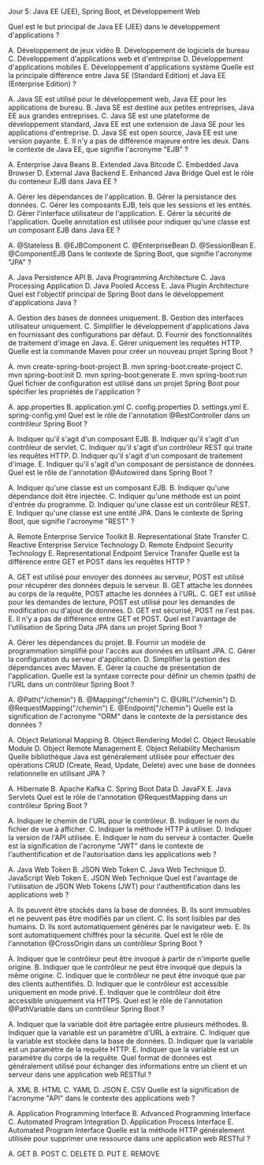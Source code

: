 Jour 5: Java EE (JEE), Spring Boot, et Développement Web

Quel est le but principal de Java EE (JEE) dans le développement d'applications ?

A. Développement de jeux vidéo
B. Développement de logiciels de bureau
C. Développement d'applications web et d'entreprise
D. Développement d'applications mobiles
E. Développement d'applications système
Quelle est la principale différence entre Java SE (Standard Edition) et Java EE (Enterprise Edition) ?

A. Java SE est utilisé pour le développement web, Java EE pour les applications de bureau.
B. Java SE est destiné aux petites entreprises, Java EE aux grandes entreprises.
C. Java SE est une plateforme de développement standard, Java EE est une extension de Java SE pour les applications d'entreprise.
D. Java SE est open source, Java EE est une version payante.
E. Il n'y a pas de différence majeure entre les deux.
Dans le contexte de Java EE, que signifie l'acronyme "EJB" ?

A. Enterprise Java Beans
B. Extended Java Bitcode
C. Embedded Java Browser
D. External Java Backend
E. Enhanced Java Bridge
Quel est le rôle du conteneur EJB dans Java EE ?

A. Gérer les dépendances de l'application.
B. Gérer la persistance des données.
C. Gérer les composants EJB, tels que les sessions et les entités.
D. Gérer l'interface utilisateur de l'application.
E. Gérer la sécurité de l'application.
Quelle annotation est utilisée pour indiquer qu'une classe est un composant EJB dans Java EE ?

A. @Stateless
B. @EJBComponent
C. @EnterpriseBean
D. @SessionBean
E. @ComponentEJB
Dans le contexte de Spring Boot, que signifie l'acronyme "JPA" ?

A. Java Persistence API
B. Java Programming Architecture
C. Java Processing Application
D. Java Pooled Access
E. Java Plugin Architecture
Quel est l'objectif principal de Spring Boot dans le développement d'applications Java ?

A. Gestion des bases de données uniquement.
B. Gestion des interfaces utilisateur uniquement.
C. Simplifier le développement d'applications Java en fournissant des configurations par défaut.
D. Fournir des fonctionnalités de traitement d'image en Java.
E. Gérer uniquement les requêtes HTTP.
Quelle est la commande Maven pour créer un nouveau projet Spring Boot ?

A. mvn create-spring-boot-project
B. mvn spring-boot:create-project
C. mvn spring-boot:init
D. mvn spring-boot:generate
E. mvn spring-boot:run
Quel fichier de configuration est utilisé dans un projet Spring Boot pour spécifier les propriétés de l'application ?

A. app.properties
B. application.yml
C. config.properties
D. settings.yml
E. spring-config.yml
Quel est le rôle de l'annotation @RestController dans un contrôleur Spring Boot ?

A. Indiquer qu'il s'agit d'un composant EJB.
B. Indiquer qu'il s'agit d'un contrôleur de servlet.
C. Indiquer qu'il s'agit d'un contrôleur REST qui traite les requêtes HTTP.
D. Indiquer qu'il s'agit d'un composant de traitement d'image.
E. Indiquer qu'il s'agit d'un composant de persistance de données.
Quel est le rôle de l'annotation @Autowired dans Spring Boot ?

A. Indiquer qu'une classe est un composant EJB.
B. Indiquer qu'une dépendance doit être injectée.
C. Indiquer qu'une méthode est un point d'entrée du programme.
D. Indiquer qu'une classe est un contrôleur REST.
E. Indiquer qu'une classe est une entité JPA.
Dans le contexte de Spring Boot, que signifie l'acronyme "REST" ?

A. Remote Enterprise Service Toolkit
B. Representational State Transfer
C. Reactive Enterprise Service Technology
D. Remote Endpoint Security Technology
E. Representational Endpoint Service Transfer
Quelle est la différence entre GET et POST dans les requêtes HTTP ?

A. GET est utilisé pour envoyer des données au serveur, POST est utilisé pour récupérer des données depuis le serveur.
B. GET attache les données au corps de la requête, POST attache les données à l'URL.
C. GET est utilisé pour les demandes de lecture, POST est utilisé pour les demandes de modification ou d'ajout de données.
D. GET est sécurisé, POST ne l'est pas.
E. Il n'y a pas de différence entre GET et POST.
Quel est l'avantage de l'utilisation de Spring Data JPA dans un projet Spring Boot ?

A. Gérer les dépendances du projet.
B. Fournir un modèle de programmation simplifié pour l'accès aux données en utilisant JPA.
C. Gérer la configuration du serveur d'application.
D. Simplifier la gestion des dépendances avec Maven.
E. Gérer la couche de présentation de l'application.
Quelle est la syntaxe correcte pour définir un chemin (path) de l'URL dans un contrôleur Spring Boot ?

A. @Path("/chemin")
B. @Mapping("/chemin")
C. @URL("/chemin")
D. @RequestMapping("/chemin")
E. @Endpoint("/chemin")
Quelle est la signification de l'acronyme "ORM" dans le contexte de la persistance des données ?

A. Object Relational Mapping
B. Object Rendering Model
C. Object Reusable Module
D. Object Remote Management
E. Object Reliability Mechanism
Quelle bibliothèque Java est généralement utilisée pour effectuer des opérations CRUD (Create, Read, Update, Delete) avec une base de données relationnelle en utilisant JPA ?

A. Hibernate
B. Apache Kafka
C. Spring Boot Data
D. JavaFX
E. Java Servlets
Quel est le rôle de l'annotation @RequestMapping dans un contrôleur Spring Boot ?

A. Indiquer le chemin de l'URL pour le contrôleur.
B. Indiquer le nom du fichier de vue à afficher.
C. Indiquer la méthode HTTP à utiliser.
D. Indiquer la version de l'API utilisée.
E. Indiquer le nom du serveur à contacter.
Quelle est la signification de l'acronyme "JWT" dans le contexte de l'authentification et de l'autorisation dans les applications web ?

A. Java Web Token
B. JSON Web Token
C. Java Web Technique
D. JavaScript Web Token
E. JSON Web Technique
Quel est l'avantage de l'utilisation de JSON Web Tokens (JWT) pour l'authentification dans les applications web ?

A. Ils peuvent être stockés dans la base de données.
B. Ils sont immuables et ne peuvent pas être modifiés par un client.
C. Ils sont lisibles par des humains.
D. Ils sont automatiquement générés par le navigateur web.
E. Ils sont automatiquement chiffrés pour la sécurité.
Quel est le rôle de l'annotation @CrossOrigin dans un contrôleur Spring Boot ?

A. Indiquer que le contrôleur peut être invoqué à partir de n'importe quelle origine.
B. Indiquer que le contrôleur ne peut être invoqué que depuis la même origine.
C. Indiquer que le contrôleur ne peut être invoqué que par des clients authentifiés.
D. Indiquer que le contrôleur est accessible uniquement en mode privé.
E. Indiquer que le contrôleur doit être accessible uniquement via HTTPS.
Quel est le rôle de l'annotation @PathVariable dans un contrôleur Spring Boot ?

A. Indiquer que la variable doit être partagée entre plusieurs méthodes.
B. Indiquer que la variable est un paramètre d'URL à extraire.
C. Indiquer que la variable est stockée dans la base de données.
D. Indiquer que la variable est un paramètre de la requête HTTP.
E. Indiquer que la variable est un paramètre du corps de la requête.
Quel format de données est généralement utilisé pour échanger des informations entre un client et un serveur dans une application web RESTful ?

A. XML
B. HTML
C. YAML
D. JSON
E. CSV
Quelle est la signification de l'acronyme "API" dans le contexte des applications web ?

A. Application Programming Interface
B. Advanced Programming Interface
C. Automated Program Integration
D. Application Process Interface
E. Automated Program Interface
Quelle est la méthode HTTP généralement utilisée pour supprimer une ressource dans une application web RESTful ?

A. GET
B. POST
C. DELETE
D. PUT
E. REMOVE

